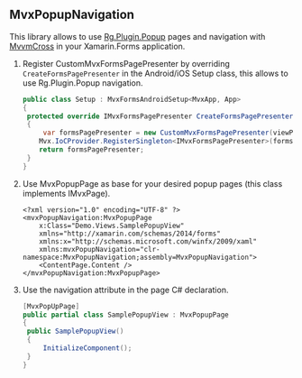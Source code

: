## MvxPopupNavigation

This library allows to use [Rg.Plugin.Popup](https://github.com/rotorgames/Rg.Plugins.Popup) pages and navigation with [MvvmCross](https://www.mvvmcross.com/) in your Xamarin.Forms application.

1. Register CustomMvxFormsPagePresenter by overriding `CreateFormsPagePresenter` in the Android/iOS Setup class, this allows to use Rg.Plugin.Popup navigation.

   ```c#
   public class Setup : MvxFormsAndroidSetup<MvxApp, App>
   {
   	protected override IMvxFormsPagePresenter CreateFormsPagePresenter(IMvxFormsViewPresenter viewPresenter)
   	{
   		var formsPagePresenter = new CustomMvxFormsPagePresenter(viewPresenter);
       Mvx.IoCProvider.RegisterSingleton<IMvxFormsPagePresenter>(formsPagePresenter);
       return formsPagePresenter;
   	}
   }
   ```

   

2. Use MvxPopupPage as base for your desired popup pages (this class implements IMvxPage). 

   ```xaml
   <?xml version="1.0" encoding="UTF-8" ?>
   <mvxPopupNavigation:MvxPopupPage
       x:Class="Demo.Views.SamplePopupView"
       xmlns="http://xamarin.com/schemas/2014/forms"
       xmlns:x="http://schemas.microsoft.com/winfx/2009/xaml"
       xmlns:mvxPopupNavigation="clr-namespace:MvxPopupNavigation;assembly=MvxPopupNavigation">
       <ContentPage.Content />
   </mvxPopupNavigation:MvxPopupPage>
   ```

   

3. Use the navigation attribute in the page C# declaration. 

   ```c#
   [MvxPopUpPage]
   public partial class SamplePopupView : MvxPopupPage
   {
   	public SamplePopupView()
   	{
   		InitializeComponent();
   	}
   }
   ```

   

   

   